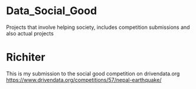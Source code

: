 # Data_Social_Good
Projects that involve helping society, includes competition submissions and also actual projects
# Richiter 
This is my submission to the social good competition on drivendata.org
https://www.drivendata.org/competitions/57/nepal-earthquake/
